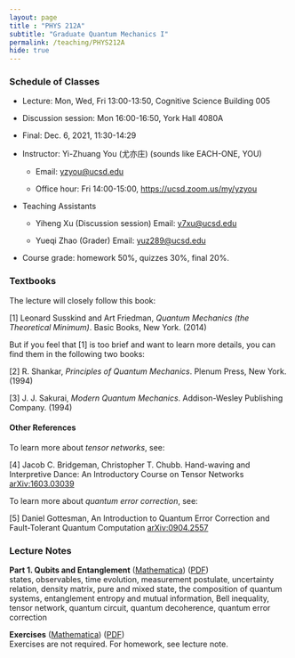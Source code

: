 ```yaml
---
layout: page 
title : "PHYS 212A"
subtitle: "Graduate Quantum Mechanics I"
permalink: /teaching/PHYS212A
hide: true
---
```


### Schedule of Classes

* Lecture: Mon, Wed, Fri 13:00-13:50, Cognitive Science Building 005

* Discussion session: Mon 16:00-16:50, York Hall 4080A 

* Final: Dec. 6, 2021, 11:30-14:29 

* Instructor: Yi-Zhuang You (尤亦庄) (sounds like EACH-ONE, YOU)

  * Email: <yzyou@ucsd.edu>

  * Office hour: Fri 14:00-15:00, https://ucsd.zoom.us/my/yzyou

* Teaching Assistants
 
  * Yiheng Xu  (Discussion session) Email: <y7xu@ucsd.edu>

  * Yueqi Zhao (Grader) Email: <yuz289@ucsd.edu>

* Course grade: homework 50%, quizzes 30%, final 20%.


### Textbooks

The lecture will closely follow this book:

[1] Leonard Susskind and Art Friedman, *Quantum Mechanics (the Theoretical Minimum)*. Basic Books, New York. (2014)

But if you feel that [1] is too brief and want to learn more details, you can find them in the following two books:

[2] R. Shankar, *Principles of Quantum Mechanics*. Plenum Press, New York. (1994)

[3] J. J. Sakurai, *Modern Quantum Mechanics*. Addison-Wesley Publishing Company. (1994)

#### Other References

To learn more about *tensor networks*, see:

[4] Jacob C. Bridgeman, Christopher T. Chubb. Hand-waving and Interpretive Dance: An Introductory Course on Tensor Networks [arXiv:1603.03039](https://arxiv.org/abs/1603.03039)

To learn more about *quantum error correction*, see:

[5] Daniel Gottesman, An Introduction to Quantum Error Correction and Fault-Tolerant Quantum Computation [arXiv:0904.2557](https://arxiv.org/abs/0904.2557)

### Lecture Notes

**Part 1. Qubits and Entanglement** ([Mathematica](/teaching/PHYS212A/QubitsAndEntanglement.nb)) ([PDF](/teaching/PHYS212A/QubitsAndEntanglement.pdf))  
states, observables, time evolution, measurement postulate, uncertainty relation, density matrix, pure and mixed state, the composition of quantum systems, entanglement entropy and mutual information, Bell inequality, tensor network, quantum circuit, quantum decoherence, quantum error correction

**Exercises** ([Mathematica](/teaching/PHYS212A/Exercises.nb)) ([PDF](/teaching/PHYS212A/Exercises.pdf))  
Exercises are not required. For homework, see lecture note.
